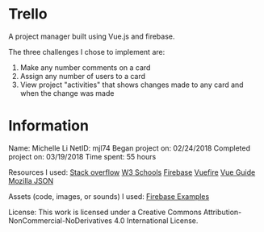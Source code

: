 # Trello

A project manager built using Vue.js and firebase. 

The three challenges I chose to implement are: 
1. Make any number comments on a card
2. Assign any number of users to a card
3. View project "activities" that shows changes made to any card and when the change was made

# Information
Name: Michelle Li
NetID: mjl74
Began project on: 02/24/2018
Completed project on: 03/19/2018
Time spent: 55 hours

Resources I used:
[Stack overflow](https://stackoverflow.com/questions/16260256/jquery-click-function-not-working-when-click-on-image)
[W3 Schools](https://www.w3schools.com/howto/howto_css_modal_images.asp)
[Firebase](https://firebase.google.com/docs/reference/js/firebase.database.DataSnapshot)
[Vuefire](https://alligator.io/vuejs/vuefire-firebase/)
[Vue Guide](https://vuejs.org/v2/guide/)
[Mozilla JSON](https://developer.mozilla.org/en-US/docs/Learn/JavaScript/Objects/JSON)


Assets (code, images, or sounds) I used:
[Firebase Examples](https://github.com/duke-compsci290-spring2018/example_firebase.git)

License: This work is licensed under a Creative Commons Attribution-NonCommercial-NoDerivatives 4.0 International License.